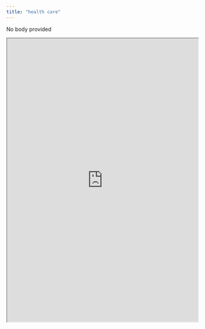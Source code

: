 ```yaml
---
title: "health care"
---
```


No body provided
<iframe height="750" width="100%" src="https://ewelton.github.io/ktest/wiki.html#health%20care"></iframe>
